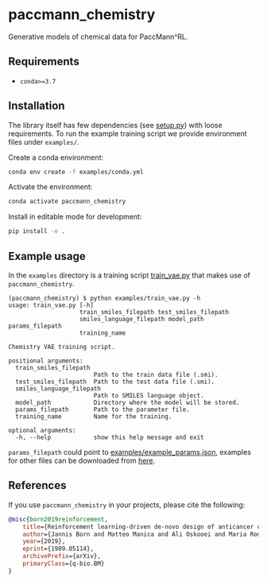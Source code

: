 # paccmann_chemistry

Generative models of chemical data for PaccMann^RL.

## Requirements

- `conda>=3.7`

## Installation

The library itself has few dependencies (see [setup.py](setup.py)) with loose requirements. 
To run the example training script we provide environment files under `examples/`.

Create a conda environment:

```sh
conda env create -f examples/conda.yml
```

Activate the environment:

```sh
conda activate paccmann_chemistry
```

Install in editable mode for development:

```sh
pip install -e .
```

## Example usage

In the `examples` directory is a training script [train_vae.py](./examples/train_vae.py) that makes use of `paccmann_chemistry`.

```console
(paccmann_chemistry) $ python examples/train_vae.py -h
usage: train_vae.py [-h]
                    train_smiles_filepath test_smiles_filepath
                    smiles_language_filepath model_path params_filepath
                    training_name

Chemistry VAE training script.

positional arguments:
  train_smiles_filepath
                        Path to the train data file (.smi).
  test_smiles_filepath  Path to the test data file (.smi).
  smiles_language_filepath
                        Path to SMILES language object.
  model_path            Directory where the model will be stored.
  params_filepath       Path to the parameter file.
  training_name         Name for the training.

optional arguments:
  -h, --help            show this help message and exit
```

`params_filepath` could point to [examples/example_params.json](examples/example_params.json), examples for other files can be downloaded from [here](https://ibm.box.com/v/paccmann-pytoda-data).

## References

If you use `paccmann_chemistry` in your projects, please cite the following:

```bib
@misc{born2019reinforcement,
    title={Reinforcement learning-driven de-novo design of anticancer compounds conditioned on biomolecular profiles},
    author={Jannis Born and Matteo Manica and Ali Oskooei and Maria Rodriguez Martinez},
    year={2019},
    eprint={1909.05114},
    archivePrefix={arXiv},
    primaryClass={q-bio.BM}
}
```
